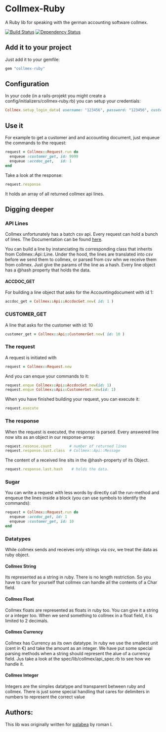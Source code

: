 # Collmex-Ruby

A Ruby lib for speaking with the german accounting software collmex. 

[![Build Status](https://secure.travis-ci.org/romanlehnert/collmex-ruby.png)](http://travis-ci.org/romanlehnert/collmex-ruby)
[![Dependency Status](https://gemnasium.com/romanlehnert/collmex-ruby.png "Dependency Status")](https://gemnasium.com/romanlehnert/collmex-ruby)


## Add it to your project

Just add it to your gemfile:

```ruby
gem "collmex-ruby"
```

## Configuration

In your code (in a rails-projekt you might create a config/initializers/collmex-ruby.rb) you can setup your credentials:

```ruby
Collmex.setup_login_data( username: "123456", password: "123456", customer_id: "123456" )
```

## Use it

For example to get a customer and and accounting document, just enqueue the commands to the request:

```ruby
request = Collmex::Request.run do
  enqueue :customer_get, id: 9999
  enqueue :accdoc_get,   id: 1
end
```

Take a look at the response:

```ruby
request.response
```

It holds an array of all returned collmex api lines. 


## Digging deeper

### API Lines
Collmex unfortunately has a batch csv api. Every request can hold a bunch of lines. The Documentation can be found [here](http://www.collmex.de/cgi-bin/cgi.exe?1005,1,help,api).

You can build a line by instanciating its corresponding class that inherits from Collmex::Api::Line. Under the hood, the lines are translated into 
csv before we send them to collmex, or parsed from csv whn we receive them from collmex. Just give the params of the line as a hash. Every line object has a @hash property that holds the data. 


#### ACCDOC_GET
For building a line object that asks for the Accountingdocument with id 1:

```ruby
accdoc_get = Collmex::Api::AccdocGet.new( id: 1 )
```

### CUSTOMER_GET
A line that asks for the customer with id: 10

```ruby
customer_get = Collmex::Api::CustomerGet.new( id: 10 )
```


### The request
A request is initiated with 

```ruby
request = Collmex::Request.new
```
And you can enque your commands to it: 

```ruby
request.enque Collmex::Api::AccdocGet.new(id: 1)
request.enque Collmex::Api::CustomerGet.new(id: 1)
```

When you have finished building your request, you can execute it:

```ruby
request.execute
```

### The response
When the request is executed, the response is parsed. Every answered line now sits as an object in our response-array:

```ruby
request.resonse.count        # number of returned lines
request.response.last.class  # Collmex::Api::Message
```

The content of a received line sits in the @hash-property of its Object. 

```ruby
request.response.last.hash    # holds the data. 
```
### Sugar
You can write a request with less words by directly call the run-method and enqueue the lines inside a block (you can use symbols to identify the commands):

```ruby
request = Collmex::Request.run do
  enqueue :accdoc_get, id: 1
  enqueue :customer_get, id: 10
end
```

### Datatypes

While collmex sends and receives only strings via csv, we treat the data as ruby object. 

#### Collmex String
Its represented as a string in ruby. There is no length restriction. So you have to care for yourself that collmex can handle all the contents of a Char field. 

#### Collmex Float
Collmex floats are represented as floats in ruby too. You can give it a string or a integer too. When we send something to collmex in a float field, it is limited to 2 decimals. 

#### Collmex Currency
Collmex has Currency as its own datatype. In ruby we use the smallest unit (cent in €) and take the amount as an integer. We have put some special parsing methods when a string should represent the alue of a currency field. Jus take a look at the spec/lib/collmex/api_spec.rb to see how we handle it. 

#### Collmex Integer
Integers are the simples datatype and transparent between ruby and collmex. There is just some special handling that cares for delimiters in numbers to represent the correct value 


## Authors:
This lib was originally written for [palabea](http://www.palabea.com) by roman l.

